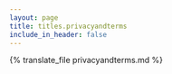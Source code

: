 ```yaml
---
layout: page
title: titles.privacyandterms
include_in_header: false
---
```


{% translate_file privacyandterms.md %}
